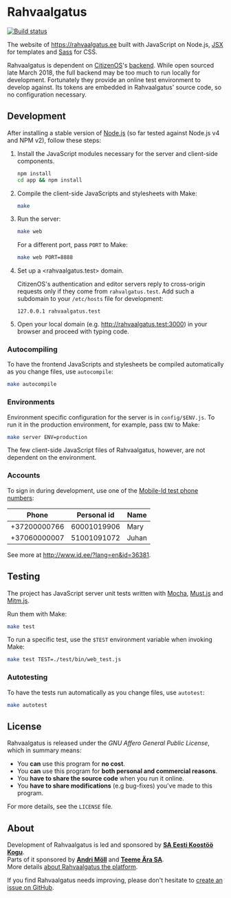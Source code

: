 Rahvaalgatus
============
[![Build status][travis-badge]](https://travis-ci.org/rahvaalgatus/rahvaalgatus)

The website of <https://rahvaalgatus.ee> built with JavaScript on Node.js, [JSX](https://github.com/moll/js-j6pack/) for templates and [Sass](https://sass-lang.com/) for CSS.

Rahvaalgatus is dependent on [CitizenOS][]'s [backend](https://github.com/citizenos/citizenos-api). While open sourced late March 2018, the full backend may be too much to run locally for development. Fortunately they provide an online test environment to develop against. Its tokens are embedded in Rahvaalgatus' source code, so no configuration necessary.

[CitizenOS]: https://citizenos.com
[travis-badge]: https://travis-ci.org/rahvaalgatus/rahvaalgatus.svg?branch=master


Development
-----------
After installing a stable version of [Node.js](https://nodejs.org) (so far tested against Node.js v4 and NPM v2), follow these steps:

1. Install the JavaScript modules necessary for the server and client-side components.

   ```sh
   npm install
   cd app && npm install
   ```

2. Compile the client-side JavaScripts and stylesheets with Make:

   ```sh
   make
   ```

3. Run the server:
   ```sh
   make web
   ```

   For a different port, pass `PORT` to Make:
   ```sh
   make web PORT=8888
   ```

4. Set up a <rahvaalgatus.test> domain.

   CitizenOS's authentication and editor servers reply to cross-origin requests only if they come from `rahvalgatus.test`. Add such a subdomain to your `/etc/hosts` file for development:

   ```
   127.0.0.1 rahvaalgatus.test
   ```

5. Open your local domain (e.g. <http://rahvaalgatus.test:3000>) in your browser and proceed with typing code.

### Autocompiling

To have the frontend JavaScripts and stylesheets be compiled automatically as you change files, use `autocompile`:

```sh
make autocompile
```

### Environments

Environment specific configuration for the server is in `config/$ENV.js`. To run it in the production environment, for example, pass `ENV` to Make:

```sh
make server ENV=production
```

The few client-side JavaScript files of Rahvaalgatus, however, are not dependent on the environment.

### Accounts

To sign in during development, use one of the [Mobile-Id test phone numbers](http://www.id.ee/?lang=en&id=36381):

Phone        | Personal id | Name
-------------|-------------|-----
+37200000766 | 60001019906 | Mary
+37060000007 | 51001091072 | Juhan

See more at <http://www.id.ee/?lang=en&id=36381>.


Testing
-------
The project has JavaScript server unit tests written with [Mocha][mocha], [Must.js][must] and [Mitm.js][mitm].

Run them with Make:

```sh
make test
```

To run a specific test, use the `$TEST` environment variable when invoking Make:

```sh
make test TEST=./test/bin/web_test.js
```

### Autotesting

To have the tests run automatically as you change files, use `autotest`:

```sh
make autotest
```
[mocha]: https://mochajs.org/
[must]: https://github.com/moll/js-must
[mitm]: https://github.com/moll/node-mitm


License
-------
Rahvaalgatus is released under the *GNU Affero General Public License*, which in
summary means:

- You **can** use this program for **no cost**.
- You **can** use this program for **both personal and commercial reasons**.
- You **have to share the source code** when you run it online.
- You **have to share modifications** (e.g bug-fixes) you've made to this program.

For more details, see the `LICENSE` file.


About
-----
Development of Rahvaalgatus is led and sponsored by **[SA Eesti Koostöö Kogu][kogu]**.  
Parts of it sponsored by **[Andri Möll][moll]** and **[Teeme Ära SA][teeme]**.  
More details [about Rahvaalgatus the platform][about].  

If you find Rahvaalgatus needs improving, please don't hesitate to [create an issue on GitHub][issues].

[moll]: https://m811.com
[kogu]: https://www.kogu.ee
[issues]: https://github.com/rahvaalgatus/rahvaalgatus/issues
[teeme]: http://www.teemeara.ee
[about]: https://rahvaalgatus.ee/about
